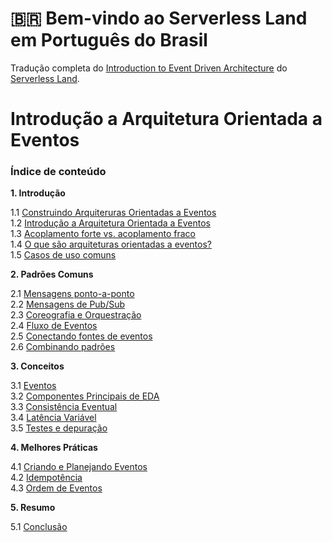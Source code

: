 # 🇧🇷 Bem-vindo ao Serverless Land em Português do Brasil

Tradução completa do [Introduction to Event Driven Architecture](https://serverlessland.com/event-driven-architecture/intro) do [Serverless Land](https://serverlessland.com/).

# Introdução a Arquitetura Orientada a Eventos

### Índice de conteúdo

**1. Introdução**

1.1 [Construindo Arquiteruras Orientadas a Eventos](./01-01-construindo-arquiteruras-orientadas-a-eventos.md)\
1.2 [Introdução a Arquitetura Orientada a Eventos](./01-02-introducao-a-arquitetura-orientada-a-eventos.md)\
1.3 [Acoplamento forte vs. acoplamento fraco](./01-03-acoplamento-forte-vs-acoplamento-fraco.md)\
1.4 [O que são arquiteturas orientadas a eventos?](./01-04-o-que-sao-arquiteturas-orientadas-a-eventos.md)\
1.5 [Casos de uso comuns](./01-05-casos-de-uso-comuns.md)

**2. Padrões Comuns**

2.1 [Mensagens ponto-a-ponto](./02-01-mensagens-ponto-a-ponto.md)\
2.2 [Mensagens de Pub/Sub](./02-02-mensagens-de-pub-sub.md)\
2.3 [Coreografia e Orquestração](./02-03-coreografia-e-orquestracao.md)\
2.4 [Fluxo de Eventos](./02-04-fluxo-de-eventos.md)\
2.5 [Conectando fontes de eventos](./02-05-conectando-fontes-de-eventos.md)\
2.6 [Combinando padrões](./02-06-combinando-padroes.md)

**3. Conceitos**

3.1 [Eventos](./03-01-eventos.md)\
3.2 [Componentes Principais de EDA](./03-02-componentes-principais-de-eda)\
3.3 [Consistência Eventual](./03-03-consistencia-eventual.md)\
3.4 [Latência Variável](./03-04-latencia-variavel.md)\
3.5 [Testes e depuração](./03-05-testes-e-depuracao.md)

**4. Melhores Práticas**

4.1 [Criando e Planejando Eventos](./04-01-criando-e-planejando-eventos.md)\
4.2 [Idempotência](./04-02-idempotencia.md)\
4.3 [Ordem de Eventos](./04-03-ordem-de-eventos.md)

**5. Resumo**

5.1 [Conclusão](./05-01-conclusao.md)

